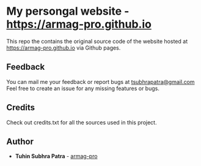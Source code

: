# My persongal website - https://armag-pro.github.io


This repo the contains the original source code of the website hosted at 
https://armag-pro.github.io via Github pages.

## Feedback
You can mail me your feedback or report bugs at tsubhrapatra@gmail.com
Feel free to create an issue for any missing features or bugs.


## Credits
Check out credits.txt for all the sources used in this project.


## Author
* **Tuhin Subhra Patra**  - [armag-pro](https://github.com/armag-pro)